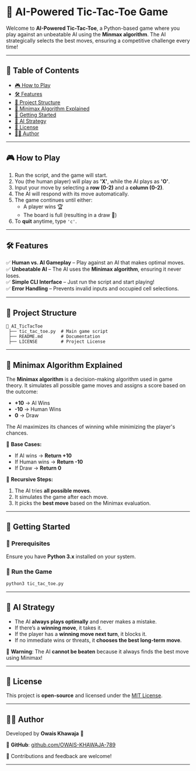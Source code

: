 # 📌 AI-Powered Tic-Tac-Toe Game  
Welcome to **AI-Powered Tic-Tac-Toe**, a Python-based game where you play against an unbeatable AI using the **Minmax algorithm**. The AI strategically selects the best moves, ensuring a competitive challenge every time!  

---

## 📖 Table of Contents  
- [🎮 How to Play](#-how-to-play)  
- [🛠 Features](#-features)  
- [📂 Project Structure](#-project-structure)  
- [🧠 Minimax Algorithm Explained](#-minimax-algorithm-explained)  
- [🚀 Getting Started](#-getting-started)  
- [🤖 AI Strategy](#-ai-strategy)  
- [📜 License](#-license)  
- [👨‍💻 Author](#-author)  

---

## 🎮 How to Play  
1. Run the script, and the game will start.  
2. You (the human player) will play as **'X'**, while the AI plays as **'O'**.  
3. Input your move by selecting a **row (0-2)** and a **column (0-2)**.  
4. The AI will respond with its move automatically.  
5. The game continues until either:  
   - A player wins 🏆  
   - The board is full (resulting in a draw 🤝)  
6. To **quit** anytime, type `'c'`.  

---

## 🛠 Features  
✅ **Human vs. AI Gameplay** – Play against an AI that makes optimal moves.  
✅ **Unbeatable AI** – The AI uses the **Minimax algorithm**, ensuring it never loses.  
✅ **Simple CLI Interface** – Just run the script and start playing!  
✅ **Error Handling** – Prevents invalid inputs and occupied cell selections.  

---

## 📂 Project Structure  
```
📂 AI_TicTacToe  
 ├── tic_tac_toe.py  # Main game script  
 ├── README.md       # Documentation  
 ├── LICENSE         # Project License  
```

---

## 🧠 Minimax Algorithm Explained  
The **Minimax algorithm** is a decision-making algorithm used in game theory. It simulates all possible game moves and assigns a score based on the outcome:  
- **+10** → AI Wins  
- **-10** → Human Wins  
- **0** → Draw  

The AI maximizes its chances of winning while minimizing the player's chances.  

🔹 **Base Cases:**  
- If AI wins → **Return +10**  
- If Human wins → **Return -10**  
- If Draw → **Return 0**  

🔹 **Recursive Steps:**  
1. The AI tries **all possible moves**.  
2. It simulates the game after each move.  
3. It picks the **best move** based on the Minimax evaluation.  

---

## 🚀 Getting Started  

### 🔧 Prerequisites  
Ensure you have **Python 3.x** installed on your system.  

### 🏃 Run the Game  
```bash
python3 tic_tac_toe.py
```

---

## 🤖 AI Strategy  
- The AI **always plays optimally** and never makes a mistake.  
- If there’s a **winning move**, it takes it.  
- If the player has a **winning move next turn**, it blocks it.  
- If no immediate wins or threats, it **chooses the best long-term move**.  

🚨 **Warning**: The AI **cannot be beaten** because it always finds the best move using Minimax!  

---

## 📜 License  
This project is **open-source** and licensed under the [MIT License](LICENSE).  

---

## 👨‍💻 Author  
Developed by **Owais Khawaja** 🚀  

🔗 **GitHub**: [github.com/OWAIS-KHAWAJA-789](https://github.com/OWAIS-KHAWAJA-789)  

🙌 Contributions and feedback are welcome!  

---
